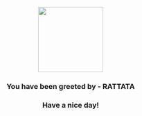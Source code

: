 <p align="center">
            <img src="https://raw.githubusercontent.com/PokeAPI/sprites/master/sprites/pokemon/19.png" width="150" height="150">
          </p>
          <h3 align="center">You have been greeted by - <b>RATTATA</b></h3>
          <h3 align="center">Have a nice day!</h3>
